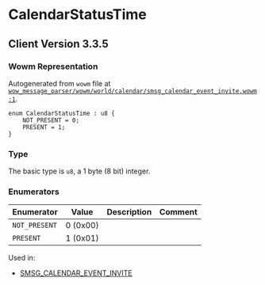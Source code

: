 # CalendarStatusTime

## Client Version 3.3.5

### Wowm Representation

Autogenerated from `wowm` file at [`wow_message_parser/wowm/world/calendar/smsg_calendar_event_invite.wowm:1`](https://github.com/gtker/wow_messages/tree/main/wow_message_parser/wowm/world/calendar/smsg_calendar_event_invite.wowm#L1).

```rust,ignore
enum CalendarStatusTime : u8 {
    NOT_PRESENT = 0;
    PRESENT = 1;
}
```
### Type
The basic type is `u8`, a 1 byte (8 bit) integer.
### Enumerators
| Enumerator | Value  | Description | Comment |
| --------- | -------- | ----------- | ------- |
| `NOT_PRESENT` | 0 (0x00) |  |  |
| `PRESENT` | 1 (0x01) |  |  |

Used in:
* [SMSG_CALENDAR_EVENT_INVITE](smsg_calendar_event_invite.md)

